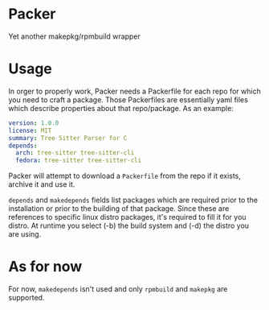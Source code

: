 # Packer

Yet another makepkg/rpmbuild wrapper

# Usage

In orger to properly work, Packer needs a Packerfile for each repo for which you need to craft a package. Those Packerfiles are essentially yaml files which describe properties about that repo/package. As an example:

```yaml
version: 1.0.0
license: MIT
summary: Tree Sitter Parser for C
depends:
  arch: tree-sitter tree-sitter-cli
  fedora: tree-sitter tree-sitter-cli
```
Packer will attempt to download a `Packerfile` from the repo if it exists, archive it and use it.

`depends` and `makedepends` fields list packages which are required prior to the installation or prior to the building of that package. Since these are references to specific linux distro packages, it's required to fill it for you distro.
At runtime you select (-b) the build system  and (-d) the distro you are using.

# As for now

For now, `makedepends` isn't used and only `rpmbuild` and `makepkg` are supported.
